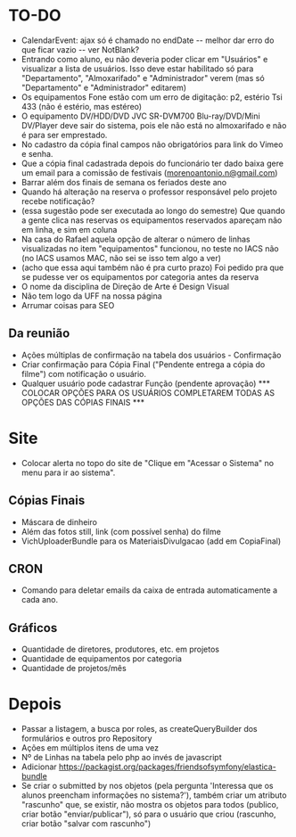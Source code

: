# TO-DO

- CalendarEvent: ajax só é chamado no endDate -- melhor dar erro do que ficar vazio -- ver NotBlank?
- Entrando como aluno, eu não deveria poder clicar em "Usuários" e visualizar a lista de usuários. Isso deve estar habilitado só para "Departamento", "Almoxarifado" e "Administrador" verem (mas só "Departamento" e "Administrador" editarem)
- Os equipamentos Fone estão com um erro de digitação: p2, estério Tsi 433 (não é estério, mas estéreo)
- O equipamento DV/HDD/DVD JVC SR-DVM700 Blu-ray/DVD/Mini DV/Player deve sair do sistema, pois ele não está no almoxarifado e não é para ser emprestado.
- No cadastro da cópia final campos não obrigatórios para link do Vimeo e senha.
- Que a cópia final cadastrada depois do funcionário ter dado baixa gere um email para a comissão de festivais (morenoantonio.n@gmail.com)
- Barrar além dos finais de semana os feriados deste ano
- Quando há alteração na reserva o professor responsável pelo projeto recebe notificação?
- (essa sugestão pode ser executada ao longo do semestre) Que quando a gente clica nas reservas os equipamentos reservados apareçam não em linha, e sim em coluna
- Na casa do Rafael aquela opção de alterar o número de linhas visualizadas no item "equipamentos" funcionou, no teste no IACS não (no IACS usamos MAC, não sei se isso tem algo a ver)
- (acho que essa aqui também não é pra curto prazo) Foi pedido pra que se pudesse ver os equipamentos por categoria antes da reserva
- O nome da disciplina de Direção de Arte é Design Visual
- Não tem logo da UFF na nossa página
- Arrumar coisas para SEO

## Da reunião
- Ações múltiplas de confirmação na tabela dos usuários - Confirmação
- Criar confirmação para Cópia Final ("Pendente entrega a cópia do filme") com notificação o usuário.
- Qualquer usuário pode cadastrar Função (pendente aprovação) *** COLOCAR OPÇÕES PARA OS USUÁRIOS COMPLETAREM TODAS AS OPÇÕES DAS CÓPIAS FINAIS ***

# Site
- Colocar alerta no topo do site de "Clique em "Acessar o Sistema" no menu para ir ao sistema".

## Cópias Finais
- Máscara de dinheiro
- Além das fotos still, link (com possível senha) do filme
- VichUploaderBundle para os MateriaisDivulgacao (add em CopiaFinal)

## CRON
- Comando para deletar emails da caixa de entrada automaticamente a cada ano.

## Gráficos
- Quantidade de diretores, produtores, etc. em projetos
- Quantidade de equipamentos por categoria
- Quantidade de projetos/mês

# Depois
- Passar a listagem, a busca por roles, as createQueryBuilder dos formulários e outros pro Repository
- Ações em múltiplos itens de uma vez
- Nº de Linhas na tabela pelo php ao invés de javascript
- Adicionar https://packagist.org/packages/friendsofsymfony/elastica-bundle
- Se criar o submitted by nos objetos (pela pergunta 'Interessa que os alunos preencham informações no sistema?'), também criar um atributo "rascunho" que, se existir, não mostra os objetos para todos (publico, criar botão "enviar/publicar"), só para o usuário que criou (rascunho, criar botão "salvar com rascunho")
